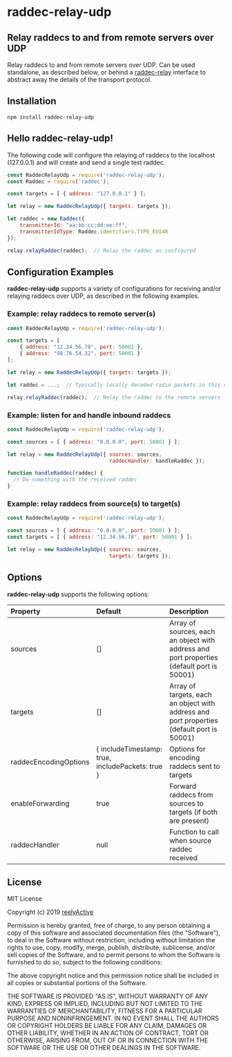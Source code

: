 raddec-relay-udp
================


Relay raddecs to and from remote servers over UDP
-------------------------------------------------

Relay raddecs to and from remote servers over UDP.  Can be used standalone, as described below, or behind a [raddec-relay](https://github.com/reelyactive/raddec-relay) interface to abstract away the details of the transport protocol.


Installation
------------

    npm install raddec-relay-udp


Hello raddec-relay-udp!
-----------------------

The following code will configure the relaying of raddecs to the localhost (127.0.0.1) and will create and send a single test raddec.

```javascript
const RaddecRelayUdp = require('raddec-relay-udp');
const Raddec = require('raddec');

const targets = [ { address: "127.0.0.1" } ];

let relay = new RaddecRelayUdp({ targets: targets });

let raddec = new Raddec({
    transmitterId: "aa:bb:cc:dd:ee:ff",
    transmitterIdType: Raddec.identifiers.TYPE_EUI48
});

relay.relayRaddec(raddec);  // Relay the raddec as configured
```


Configuration Examples
----------------------

__raddec-relay-udp__ supports a variety of configurations for receiving and/or relaying raddecs over UDP, as described in the following examples.

### Example: relay raddecs to remote server(s)

```javascript
const RaddecRelayUdp = require('raddec-relay-udp');

const targets = [
    { address: "12.34.56.78", port: 50001 },
    { address: "98.76.54.32", port: 50001 }
];

let relay = new RaddecRelayUdp({ targets: targets });

let raddec = ...;  // Typically locally decoded radio packets in this case

relay.relayRaddec(raddec);  // Relay the raddec to the remote servers
```

### Example: listen for and handle inbound raddecs

```javascript
const RaddecRelayUdp = require('raddec-relay-udp');

const sources = [ { address: "0.0.0.0", port: 50001 } ];

let relay = new RaddecRelayUdp({ sources: sources,
                                 raddecHandler: handleRaddec });

function handleRaddec(raddec) {
  // Do something with the received raddec
}
```

### Example: relay raddecs from source(s) to target(s)

```javascript
const RaddecRelayUdp = require('raddec-relay-udp');

const sources = [ { address: "0.0.0.0", port: 50001 } ];
const targets = [ { address: "12.34.56.78", port: 50001 } ];

let relay = new RaddecRelayUdp({ sources: sources,
                                 targets: targets });
```


Options
-------

__raddec-relay-udp__ supports the following options:

| Property              | Default | Description                            | 
|:----------------------|:--------|:---------------------------------------|
| sources               | []      | Array of sources, each an object with address and port properties (default port is 50001) |
| targets               | []      | Array of targets, each an object with address and port properties (default port is 50001) |
| raddecEncodingOptions | { includeTimestamp: true, includePackets: true } | Options for encoding raddecs sent to targets |
| enableForwarding      | true    | Forward raddecs from sources to targets (if both are present) |
| raddecHandler         | null    | Function to call when source raddec received |


License
-------

MIT License

Copyright (c) 2019 [reelyActive](https://www.reelyactive.com)

Permission is hereby granted, free of charge, to any person obtaining a copy of this software and associated documentation files (the "Software"), to deal in the Software without restriction, including without limitation the rights to use, copy, modify, merge, publish, distribute, sublicense, and/or sell copies of the Software, and to permit persons to whom the Software is furnished to do so, subject to the following conditions:

The above copyright notice and this permission notice shall be included in all copies or substantial portions of the Software.

THE SOFTWARE IS PROVIDED "AS IS", WITHOUT WARRANTY OF ANY KIND, EXPRESS OR 
IMPLIED, INCLUDING BUT NOT LIMITED TO THE WARRANTIES OF MERCHANTABILITY, 
FITNESS FOR A PARTICULAR PURPOSE AND NONINFRINGEMENT. IN NO EVENT SHALL THE 
AUTHORS OR COPYRIGHT HOLDERS BE LIABLE FOR ANY CLAIM, DAMAGES OR OTHER 
LIABILITY, WHETHER IN AN ACTION OF CONTRACT, TORT OR OTHERWISE, ARISING FROM, 
OUT OF OR IN CONNECTION WITH THE SOFTWARE OR THE USE OR OTHER DEALINGS IN 
THE SOFTWARE.

